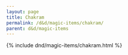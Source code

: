 ```yaml
---
layout: page
title: Chakram
permalink: /d&d/magic-items/chakram/
parent: d&d/magic-items
---
```


{% include dnd/magic-items/chakram.html %}